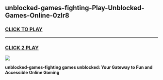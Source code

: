 
## unblocked-games-fighting-Play-Unblocked-Games-Online-0zlr8
<h3>
<a href="https://premium76.site?title=unblocked-games-fighting&ref=25A">CLICK TO PLAY</a></h3>
<hr>

<h3>
<a href="https://premium76.site?title=unblocked-games-fighting&ref=25A">CLICK 2 PLAY</a>
  
</h3>

<a href="https://premium76.site?title=unblocked-games-fighting&ref=25A"><img src="https://clearcache.store/games.png"></a>


**unblocked-games-fighting games unblocked: Your Gateway to Fun and Accessible Online Gaming**

